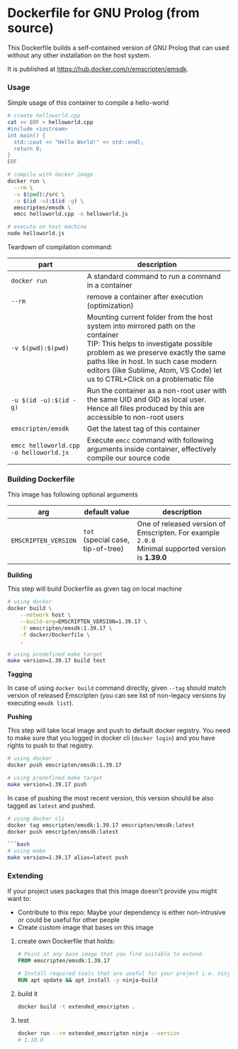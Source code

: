 # Dockerfile for GNU Prolog (from source)

This Dockerfile builds a self-contained version of GNU Prolog that can
used without any other installation on the host system.

It is published at https://hub.docker.com/r/emscripten/emsdk.

### Usage

Simple usage of this container to compile a hello-world
```bash
# create helloworld.cpp
cat << EOF > helloworld.cpp
#include <iostream>
int main() {
  std::cout << "Hello World!" << std::endl;
  return 0;
}
EOF
```

```bash
# compile with docker image
docker run \
  --rm \
  -v $(pwd):/src \
  -u $(id -u):$(id -g) \
  emscripten/emsdk \
  emcc helloworld.cpp -o helloworld.js

# execute on host machine
node helloworld.js
```

Teardown of compilation command:

|part|description|
|---|---|
|`docker run`| A standard command to run a command in a container|
|`--rm`|remove a container after execution (optimization)|
|`-v $(pwd):$(pwd)`|Mounting current folder from the host system into mirrored path on the container<br>TIP: This helps to investigate possible problem as we preserve exactly the same paths like in host. In such case modern editors (like Sublime, Atom, VS Code) let us to CTRL+Click on a problematic file |
|`-u $(id -u):$(id -g)`| Run the container as a non-root user with the same UID and GID as local user. Hence all files produced by this are accessible to non-root users|
|`emscripten/emsdk`|Get the latest tag of this container|
|`emcc helloworld.cpp -o helloworld.js`|Execute `emcc` command with following arguments inside container, effectively compile our source code|



### Building Dockerfile

This image has following optional arguments

| arg | default value | description |
| --- | --- | --- |
| `EMSCRIPTEN_VERSION` | `tot`<br/>(special case, tip-of-tree) | One of released version of Emscripten. For example `2.0.0`<br/> Minimal supported version is **1.39.0** |

**Building**

This step will build Dockerfile as given tag on local machine
```bash
# using docker
docker build \
    --network host \
    --build-arg=EMSCRIPTEN_VERSION=1.39.17 \
    -t emscripten/emsdk:1.39.17 \
    -f docker/Dockerfile \
    .
```
```bash
# using predefined make target
make version=1.39.17 build test
```

**Tagging**

In case of using `docker build` command directly, given `--tag` should match version of released Emscripten (you can see list of non-legacy versions by executing `emsdk list`).

**Pushing**

This step will take local image and push to default docker registry. You need to make sure that you logged in docker cli (`docker login`) and you have rights to push to that registry.

```bash
# using docker
docker push emscripten/emsdk:1.39.17
```
```bash
# using predefined make target
make version=1.39.17 push
```

In case of pushing the most recent version, this version should be also tagged as `latest` and pushed.
```bash
# using docker cli
docker tag emscripten/emsdk:1.39.17 emscripten/emsdk:latest
docker push emscripten/emsdk:latest

```bash
# using make
make version=1.39.17 alias=latest push
```

### Extending

If your project uses packages that this image doesn't provide you might want to:
* Contribute to this repo: Maybe your dependency is either non-intrusive or could be useful for other people
* Create custom image that bases on this image

1. create own Dockerfile that holds:
    ```dockerfile
    # Point at any base image that you find suitable to extend.
    FROM emscripten/emsdk:1.39.17

    # Install required tools that are useful for your project i.e. ninja-build
    RUN apt update && apt install -y ninja-build
    ```

2. build it
    ```bash
    docker build -t extended_emscripten .
    ```

3. test
    ```bash
    docker run --rm extended_emscripten ninja --version
    # 1.10.0
    ```
